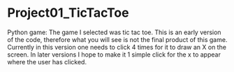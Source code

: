 # Project01_TicTacToe
Python game: The game I selected was tic tac toe. This is an early version of the code, therefore what you will see is not the final product of this game. Currently in this version one needs to click 4 times for it to draw an X on the screen. In later versions I hope to make it 1 simple click for the x to appear where the user has clicked.
